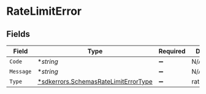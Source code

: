 # RateLimitError


## Fields

| Field                                                                                    | Type                                                                                     | Required                                                                                 | Description                                                                              |
| ---------------------------------------------------------------------------------------- | ---------------------------------------------------------------------------------------- | ---------------------------------------------------------------------------------------- | ---------------------------------------------------------------------------------------- |
| `Code`                                                                                   | **string*                                                                                | :heavy_minus_sign:                                                                       | N/A                                                                                      |
| `Message`                                                                                | **string*                                                                                | :heavy_minus_sign:                                                                       | N/A                                                                                      |
| `Type`                                                                                   | [*sdkerrors.SchemasRateLimitErrorType](../../models/errors/schemasratelimiterrortype.md) | :heavy_minus_sign:                                                                       | rate_limit_error                                                                         |